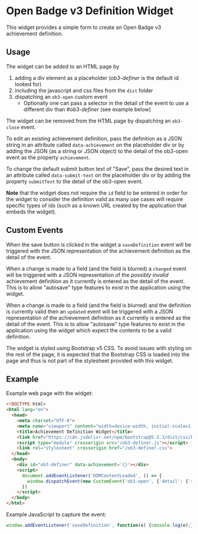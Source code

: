 Open Badge v3 Definition Widget
===============================

This widget provides a simple form to create an Open Badge v3 achievement
definition.


Usage
-----

The widget can be added to an HTML page by
  1. adding a div element as a placeholder (*ob3-definer* is the default id looked for)
  2. including the javascript and css files from the `dist` folder
  3. dispatching an `ob3-open` custom event
     - Optionally one can pass a selector in the detail of the event to use a different
       div than *#ob3-definer* (see example below)

The widget can be removed from the HTML page by dispatching an `ob3-close` event.

To edit an existing achievement definition, pass the definition as a
JSON string in an attribute called `data-achievement` on the placeholder
div or by adding the JSON (as a string or JSON object) to the detail of the
ob3-open event as the property `achievement`.

To change the default submit button text of "Save", pass the desired
text in an attribute called `data-submit-text` on the placeholder div
or by adding the property `submitText` to the detail of the ob3-open event.

**Note** that the widget does not require the `id` field to be entered
in order for the widget to consider the definition *valid* as many use
cases will require specific types of ids (such as a known URL created
by the application that embeds the widget).


Custom Events
-------------

When the save button is clicked in the widget a `saveDefinition` event
will be triggered with the JSON representation of the achievement
definition as the detail of the event.

When a change is made to a field (and the field is blurred) a `changed`
event will be triggered with a JSON representation of the *possibly
invalid* achievement definition as it currently is entered as the detail
of the event.  This is to allow "autosave" type features to exist in the
application using the widget.

When a change is made to a field (and the field is blurred) and the
definition is currently valid then an `updated` event will be triggered
with a JSON representation of the achievement definition as it currently
is entered as the detail of the event.  This is to allow "autosave"
type features to exist in the application using the widget which expect
the contents to be a valid definition.

The widget is styled using Bootstrap v5 CSS.  To avoid issues with
styling on the rest of the page, it is expected that the Bootstrap CSS
is loaded into the page and thus is not part of the stylesheet provided
with this widget.


Example
-------

Example web page with the widget:
```html
<!DOCTYPE html>
<html lang="en">
  <head>
    <meta charset="UTF-8">
    <meta name="viewport" content="width=device-width, initial-scale=1.0">
    <title>Achievement Definition Widget</title>
    <link href="https://cdn.jsdelivr.net/npm/bootstrap@5.3.3/dist/css/bootstrap.min.css" rel="stylesheet" integrity="sha384-QWTKZyjpPEjISv5WaRU9OFeRpok6YctnYmDr5pNlyT2bRjXh0JMhjY6hW+ALEwIH" crossorigin="anonymous">
    <script type="module" crossorigin src="/ob3-definer.js"></script>
    <link rel="stylesheet" crossorigin href="/ob3-definer.css">
  </head>
  <body>
    <div id="ob3-definer" data-achievement='{}'></div>
    <script>
      document.addEventListener('DOMContentLoaded', () => {
        window.dispatchEvent(new CustomEvent('ob3-open', {'detail': {'selector': '#ob3-definer'}})); // the detail payload here is optional
      })
    </script>
  </body>
</html>
```

Example JavaScript to capture the event:
```js
window.addEventListener('saveDefinition', function(e) {console.log(e);})
```
